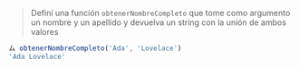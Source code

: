 >Definí una función `obtenerNombreCompleto` que tome como argumento un nombre y un apellido y devuelva un string con la unión de ambos valores
>
```javascript
ム obtenerNombreCompleto('Ada', 'Lovelace')
'Ada Lovelace'
```